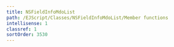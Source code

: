 ```yaml
---
title: NSFieldInfoMdoList
path: /EJScript/Classes/NSFieldInfoMdoList/Member functions
intellisense: 1
classref: 1
sortOrder: 3530
---
```





